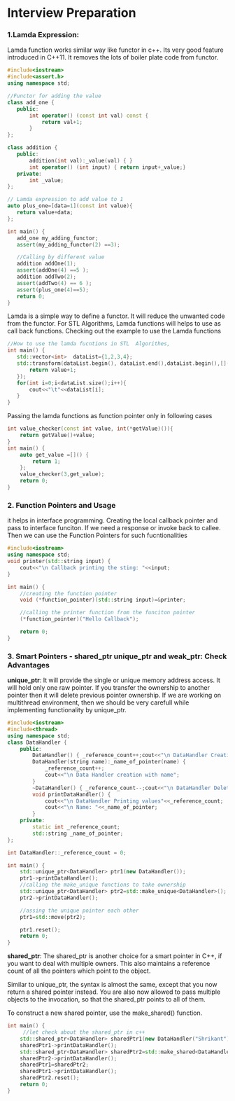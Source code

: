 # Interview Preparation #

 ### 1.Lamda Expression: ###
 Lamda function works similar way like functor in c++. Its very good feature introduced in C++11. It removes the lots of boiler plate code from functor.
 ```c++
 #include<iostream>
#include<assert.h>
using namespace std;

//Functor for adding the value
class add_one {
    public:
        int operator() (const int val) const {
            return val+1;
        }
};

class addition {
    public:
        addition(int val):_value(val) { }
        int operator() (int input) { return input+_value;}
    private:
        int _value;
};

// Lamda expression to add value to 1
auto plus_one=[data=1](const int value){
    return value+data;
};

int main() {
    add_one my_adding_functor;
    assert(my_adding_functor(2) ==3);

    //Calling by different value
    addition addOne(1);
    assert(addOne(4) ==5 );
    addition addTwo(2);
    assert(addTwo(4) == 6 );
    assert(plus_one(4)==5);
    return 0;
}
 ```
 Lamda is a simple way to define a functor. It will reduce the unwanted code from the functor. For STL Algorithms, Lamda functions will helps to use as call back functions.  Checking out the example to use the Lamda functions
 
 ```C++
 //How to use the lamda fucntions in STL  Algorithes,
int main() {
    std::vector<int>  dataList={1,2,3,4};
    std::transform(dataList.begin(), dataList.end(),dataList.begin(),[](const int value){
        return value+1;
    });
    for(int i=0;i<dataList.size();i++){
        cout<<"\t"<<dataList[i];
    }
}
```
Passing the lamda functions as function pointer only in following cases
```C++
int value_checker(const int value, int(*getValue)()){
    return getValue()+value;
}
int main() {
    auto get_value =[]() {
        return 1;
    };
    value_checker(3,get_value);
    return 0;
}
```
### 2. Function Pointers and Usage ###
it helps in interface programming. Creating the local callback pointer and pass to interface funciton. If we need a response or invoke back to callee. Then we can use the Function Pointers for such fucntionalities

```c++
#include<iostream>
using namespace std;
void printer(std::string input) {
    cout<<"\n Callback printing the sting: "<<input;
}

int main() {
    //creating the function pointer
    void (*function_pointer)(std::string input)=&printer;

    //calling the printer function from the funciton pointer
    (*function_pointer)("Hello Callback");

    return 0;
}
```
### 3. Smart Pointers - shared_ptr unique_ptr and weak_ptr: Check Advantages ###
**unique_ptr**: It will provide the single or unique memory address access. It will hold only one raw pointer. If you transfer the ownership to another pointer then it will delete previous pointer ownership. If we are working on multithread environment, then we should be very carefull while implementing functionality by unique_ptr. 

```c++
#include<iostream>
#include<thread>
using namespace std;
class DataHandler {
    public:
        DataHandler() { _reference_count++;cout<<"\n DataHandler Creation";}
        DataHandler(string name):_name_of_pointer(name) {
            _reference_count++;
            cout<<"\n Data Handler creation with name";
        }
        ~DataHandler() { _reference_count--;cout<<"\n DataHandler Deletion:"<<_reference_count;}
        void printDataHandler() { 
            cout<<"\n DataHandler Printing values"<<_reference_count;
            cout<<"\n Name: "<<_name_of_pointer;
        }
    private:
        static int _reference_count;
        std::string _name_of_pointer;
};

int DataHandler::_reference_count = 0;

int main() {
    std::unique_ptr<DataHandler> ptr1(new DataHandler());
    ptr1->printDataHandler();
    //calling the make_unique functions to take ownership
    std::unique_ptr<DataHandler> ptr2=std::make_unique<DataHandler>();
    ptr2->printDataHandler();

    //assing the unique pointer each other
    ptr1=std::move(ptr2); 

    ptr1.reset();
    return 0;
}
```
**shared_ptr**: The shared_ptr is another choice for a smart pointer in C++, if you want to deal with multiple owners. This also maintains a reference count of all the pointers which point to the object.

Similar to unique_ptr, the syntax is almost the same, except that you now return a shared pointer instead. You are also now allowed to pass multiple objects to the invocation, so that the shared_ptr points to all of them.

To construct a new shared pointer, use the make_shared() function.
```c++
int main() {
     //let check about the shared_ptr in c++
    std::shared_ptr<DataHandler> sharedPtr1(new DataHandler("Shrikant"));
    sharedPtr1->printDataHandler();
    std::shared_ptr<DataHandler> sharedPtr2=std::make_shared<DataHandler>("Shruti");
    sharedPtr2->printDataHandler();
    sharedPtr1=sharedPtr2;
    sharedPtr1->printDataHandler();
    sharedPtr2.reset();
    return 0;
}
```
